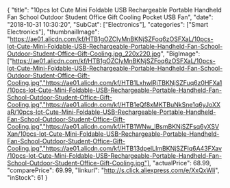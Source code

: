 {
	"title": "10pcs lot Cute Mini Foldable USB Rechargeable Portable Handheld Fan School Outdoor Student Office Gift Cooling Pocket USB Fan",
	"date": "2018-10-31 10:30:20",
	"SubCat": ["Electronics"],
	"categories": ["Smart Electronics"],
	"thumbnailImage": "https://ae01.alicdn.com/kf/HTB1gOZClyMnBKNjSZFoq6zOSFXaL/10pcs-lot-Cute-Mini-Foldable-USB-Rechargeable-Portable-Handheld-Fan-School-Outdoor-Student-Office-Gift-Cooling.jpg_220x220.jpg",
	"BigImage": ["https://ae01.alicdn.com/kf/HTB1gOZClyMnBKNjSZFoq6zOSFXaL/10pcs-lot-Cute-Mini-Foldable-USB-Rechargeable-Portable-Handheld-Fan-School-Outdoor-Student-Office-Gift-Cooling.jpg","https://ae01.alicdn.com/kf/HTB1LxhwlRjTBKNjSZFuq6z0HFXa1/10pcs-lot-Cute-Mini-Foldable-USB-Rechargeable-Portable-Handheld-Fan-School-Outdoor-Student-Office-Gift-Cooling.jpg","https://ae01.alicdn.com/kf/HTB1eQf8xMKTBuNkSne1q6yJoXXaR/10pcs-lot-Cute-Mini-Foldable-USB-Rechargeable-Portable-Handheld-Fan-School-Outdoor-Student-Office-Gift-Cooling.jpg","https://ae01.alicdn.com/kf/HTB1WNw_lBsmBKNjSZFsq6yXSVXan/10pcs-lot-Cute-Mini-Foldable-USB-Rechargeable-Portable-Handheld-Fan-School-Outdoor-Student-Office-Gift-Cooling.jpg","https://ae01.alicdn.com/kf/HTB13dpelLImBKNjSZFlq6A43FXav/10pcs-lot-Cute-Mini-Foldable-USB-Rechargeable-Portable-Handheld-Fan-School-Outdoor-Student-Office-Gift-Cooling.jpg"],
	"actualPrice": 68.99,
	"comparePrice": 69.99,
	"linkurl": "http://s.click.aliexpress.com/e/XxQxWli",
	"inStock": 61
}
